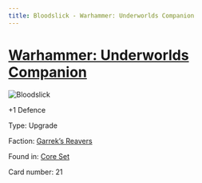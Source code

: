 ```yaml
---
title: Bloodslick - Warhammer: Underworlds Companion
---
```


# [Warhammer: Underworlds Companion](https://guidokessels.github.io/wh-underworlds)

  

![Bloodslick](https://warhammerunderworlds.com/wp-content/uploads/sites/6/2017/12/021_ENG-Bloodslick.png)

+1 Defence

Type: Upgrade

Faction: [Garrek’s Reavers](https://guidokessels.github.io/wh-underworlds/factions/garreks-reavers)

Found in: [Core Set](https://guidokessels.github.io/wh-underworlds/locations/core-set)

Card number: 21
